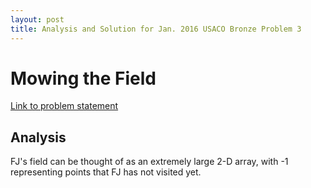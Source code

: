 ```yaml
---
layout: post
title: Analysis and Solution for Jan. 2016 USACO Bronze Problem 3 
---
```

# Mowing the Field

[Link to problem statement](http://usaco.org/index.php?page=viewproblem2&cpid=593, "Jan. 2016 USACO, Problem 3 of Bronze")

## Analysis

FJ's field can be thought of as an extremely large 2-D array, with -1 representing points that FJ has not visited yet.
